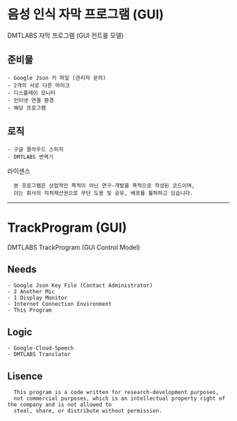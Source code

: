 # 음성 인식 자막 프로그램 (GUI)
DMTLABS 자막 프로그램 (GUI 컨트롤 모델)

준비물
------
```
- Google Json 키 파일 (관리자 문의)
- 2개의 서로 다른 마이크
- 디스플레이 모니터
- 인터넷 연결 환경
- 해당 프로그램
```

로직
------
```
- 구글 클라우드 스피치
- DMTLABS 번역기
```

라이센스
```
  본 프로그램은 상업적인 목적이 아닌 연구-개발을 목적으로 작성된 코드이며, 
  이는 회사의 지적재산권으로 무단 도용 및 공유, 배포를 불허하고 있습니다.
```

- - - 

# TrackProgram (GUI)
DMTLABS TrackProgram (GUI Control Model)

Needs
------
```
- Google Json Key File (Contact Administrator)
- 2 Another Mic
- 1 Display Monitor
- Internet Connection Environment
- This Program
```

Logic
------
```
- Google-Cloud-Speech
- DMTLABS Translator
```

Lisence
------
```
  This program is a code written for research-development purposes, 
  not commercial purposes, which is an intellectual property right of the company and is not allowed to 
  steal, share, or distribute without permission.
```

